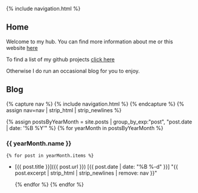 ---
---
{% include navigation.html %}

## Home

Welcome to my hub. You can find more information about me or this website [here](/about.html)

To find a list of my github projects [click here](/projects.html)

Otherwise I do run an occasional blog for you to enjoy.

## Blog

{% capture nav %}
{% include navigation.html %}
{% endcapture %}
{% assign nav=nav | strip_html | strip_newlines %}

{% assign postsByYearMonth = site.posts | group_by_exp:"post", "post.date | date: '%B %Y'"  %}
{% for yearMonth in postsByYearMonth %}

### {{ yearMonth.name }}

    {% for post in yearMonth.items %}

* [{{ post.title }}]({{ post.url }}) [{{ post.date | date: "%B %-d" }}] "{{ post.excerpt | strip_html | strip_newlines | remove: nav }}"

    {% endfor %}
{% endfor %}
